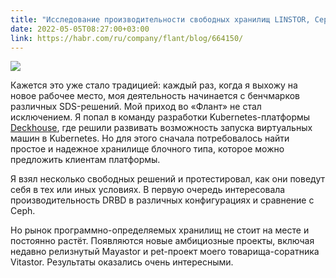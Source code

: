 ```yaml
---
title: "Исследование производительности свободных хранилищ LINSTOR, Ceph, Mayastor и Vitastor в Kubernetes"
date: 2022-05-05T08:27:00+03:00
link: https://habr.com/ru/company/flant/blog/664150/
---
```


![](https://habrastorage.org/getpro/habr/upload_files/fba/934/43b/fba93443bb66510caf570f29e421fc88.png)

Кажется это уже стало традицией: каждый раз, когда я выхожу на новое рабочее место, моя деятельность начинается с бенчмарков различных SDS-решений. Мой приход во «Флант» не стал исключением. Я попал в команду разработки Kubernetes-платформы [Deckhouse](https://deckhouse.io/), где решили развивать возможность запуска виртуальных машин в Kubernetes. Но для этого сначала потребовалось найти простое и надежное хранилище блочного типа, которое можно предложить клиентам платформы.

Я взял несколько свободных решений и протестировал, как они поведут себя в тех или иных условиях. В первую очередь интересовала производительность DRBD в различных конфигурациях и сравнение с Ceph.

Но рынок программно-определяемых хранилищ не стоит на месте и постоянно растёт. Появляются новые амбициозные проекты, включая недавно релизнутый Mayastor и pet-проект моего товарища-соратника Vitastor. Результаты оказались очень интересными.

<!--more-->
